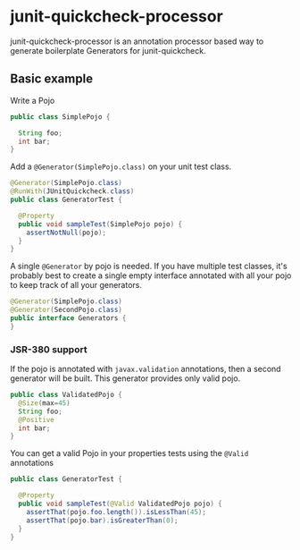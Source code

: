 # junit-quickcheck-processor

junit-quickcheck-processor is an annotation processor based way to generate boilerplate Generators for junit-quickcheck.

## Basic example
Write a Pojo
```java
public class SimplePojo {

  String foo;
  int bar;
}
```

Add a `@Generator(SimplePojo.class)` on your unit test class.
```java
@Generator(SimplePojo.class)
@RunWith(JUnitQuickcheck.class)
public class GeneratorTest {

  @Property
  public void sampleTest(SimplePojo pojo) {
    assertNotNull(pojo);
  }
}
```

A single `@Generator` by pojo is needed. If you have multiple test classes, it's probably best to create a single empty interface annotated with all your pojo to keep track of all your generators. 

```java
@Generator(SimplePojo.class)
@Generator(SecondPojo.class)
public interface Generators {
}
```

### JSR-380 support
If the pojo is annotated with `javax.validation` annotations, then a second generator will be built. This generator provides only valid pojo.

```java
public class ValidatedPojo {
  @Size(max=45)
  String foo;
  @Positive
  int bar;
}
```

You can get a valid Pojo in your properties tests using the `@Valid` annotations

```java
public class GeneratorTest {

  @Property
  public void sampleTest(@Valid ValidatedPojo pojo) {
    assertThat(pojo.foo.length()).isLessThan(45);
    assertThat(pojo.bar).isGreaterThan(0);
  }
}
```
